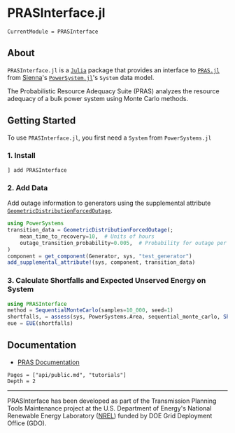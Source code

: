 # PRASInterface.jl

```@meta
CurrentModule = PRASInterface
```

## About

`PRASInterface.jl` is a [`Julia`](http://www.julialang.org) package that provides an interface to [`PRAS.jl`](https://nrel.github.io/PRAS) from [Sienna](https://www.nrel.gov/analysis/sienna.html)'s [`PowerSystem.jl`](https://github.com/NREL-Sienna/PowerSystems.jl)'s `System` data model.

The Probabilistic Resource Adequacy Suite (PRAS) analyzes the resource adequacy of a bulk power system using Monte Carlo methods.

## Getting Started

To use `PRASInterface.jl`, you first need a `System` from `PowerSystems.jl`

### 1. Install

```
] add PRASInterface
```

### 2. Add Data

Add outage information to generators using the supplemental attribute [`GeometricDistributionForcedOutage`](https://nrel-sienna.github.io/PowerSystems.jl/stable/api/public/#PowerSystems.GeometricDistributionForcedOutage).

```julia
using PowerSystems
transition_data = GeometricDistributionForcedOutage(;
    mean_time_to_recovery=10,  # Units of hours
    outage_transition_probability=0.005,  # Probability for outage per hour
)
component = get_component(Generator, sys, "test_generator")
add_supplemental_attribute!(sys, component, transition_data)
```

### 3. Calculate Shortfalls and Expected Unserved Energy on System

```julia
using PRASInterface
method = SequentialMonteCarlo(samples=10_000, seed=1)
shortfalls, = assess(sys, PowerSystems.Area, sequential_monte_carlo, Shortfall())
eue = EUE(shortfalls)
```

## Documentation

  - [PRAS Documentation](https://nrel.github.io/PRAS/)

```@contents
Pages = ["api/public.md", "tutorials"]
Depth = 2
```

* * *

PRASInterface has been developed as part of the Transmission Planning Tools Maintenance project at the U.S. Department of Energy's National Renewable Energy
Laboratory ([NREL](https://www.nrel.gov/)) funded by DOE Grid Deployment Office (GDO).

